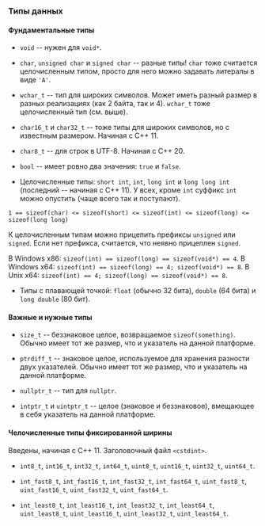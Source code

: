 ### Типы данных

#### Фундаментальные типы

* `void` -- нужен для `void*`.

* `char`, `unsigned char` и `signed char` -- разные типы! `char` тоже считается целочисленным типом, просто для него можно задавать литералы в виде `'A'`.

* `wchar_t` -- тип для широких символов. Может иметь разный размер в разных реализациях (как 2 байта, так и 4). `wchar_t` тоже целочисленный тип (см. выше).

* `char16_t` и `char32_t` -- тоже типы для широких символов, но с известным размером. Начиная с C++ 11.

* `char8_t` -- для строк в UTF-8. Начиная с C++ 20.

* `bool` -- имеет ровно два значения: `true` и `false`.

* Целочисленные типы: `short int`, `int`, `long int` и `long long int` (последний -- начиная с C++ 11). У всех, кроме `int` суффикс `int`  можно опустить (чаще всего так и поступают).

```
1 == sizeof(char) <= sizeof(short) <= sizeof(int) <= sizeof(long) <= sizeof(long long)
```

К целочисленным типам можно прицепить префиксы `unsigned` или `signed`. Если нет префикса, считается, что неявно прицеплен `signed`.

В Windows x86: `sizeof(int) == sizeof(long) == sizeof(void*) == 4`. В Windows x64: `sizeof(int) == sizeof(long) == 4; sizeof(void*) == 8`. В Unix x64: `sizeof(int) == 4; sizeof(long) == sizeof(void*) == 8`.

* Типы с плавающей точкой: `float` (обычно 32 бита), `double` (64 бита) и `long double` (80 бит).

#### Важные и нужные типы

* `size_t` -- беззнаковое целое, возвращаемое `sizeof(something)`. Обычно имеет тот же размер, что и указатель на данной платформе.

* `ptrdiff_t` -- знаковое целое, используемое для хранения разности двух указателей. Обычно имеет тот же размер, что и указатель на данной платформе.

* `nullptr_t` -- тип для `nullptr`.

* `intptr_t` и `uintptr_t` -- целое (знаковое и беззнаковое), вмещающее в себя указатель на данной платформе.

#### Челочисленные типы фиксированной ширины

Введены, начиная с C++ 11. Заголовочный файл `<cstdint>`.

* `int8_t`, `int16_t`, `int32_t`, `int64_t`, `uint8_t`, `uint16_t`, `uint32_t`, `uint64_t`. 

* `int_fast8_t`, `int_fast16_t`, `int_fast32_t`, `int_fast64_t`, `uint_fast8_t`, `uint_fast16_t`, `uint_fast32_t`, `uint_fast64_t`.

* `int_least8_t`, `int_least16_t`, `int_least32_t`, `int_least64_t`, `uint_least8_t`, `uint_least16_t`, `uint_least32_t`, `uint_least64_t`.  

